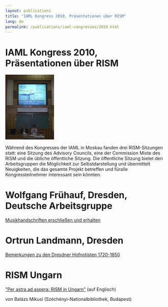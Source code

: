 ```yaml
---
layout: publications
title: "IAML Kongress 2010, Präsentationen über RISM"
lang: de
permalink: /publications/iaml-congresses/2010.html
---
```


# IAML Kongress 2010, Präsentationen über RISM 

 ![](/images/news-old-website/csm_CIMG9833a_7258728a48.jpg "CIMG9833a")

Während des Kongresses der IAML in Moskau fanden drei RISM-Sitzungen statt: eine Sitzung des Advisory Councils, eine der Commission Mixte des RISM und die übliche öffentliche Sitzung. Die öffentliche Sitzung bietet den Arbeitsgruppen die Möglichkeit zur Selbstdarstellung und übermittelt Neuigkeiten, die das gesamte Projekt betreffen und füralle Kongressteilnehmer interessant sein könnten.

# Wolfgang Frühauf, Dresden, Deutsche Arbeitsgruppe

[Musikhandschriften erschließen und erhalten](/publications/iaml-congresses/2010/fruehauf.html#c1336)


# Ortrun Landmann, Dresden 

[Bemerkungen zu den Dresdner Hofnotisten 1720-1850](/publications/iaml-congresses/2010/landmann.html#c1312)


# RISM Ungarn

["Per astra ad aspera: RISM in Ungarn"](/publications/iaml-congresses/2010/rism-ungarn.html) (auf Englisch)

von Balázs Mikusi (Széchényi-Nationalbibliothek, Budapest)
